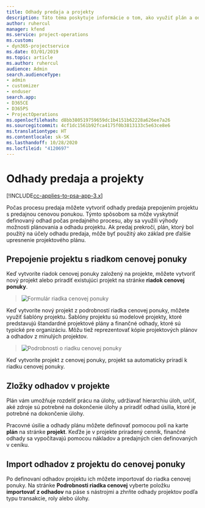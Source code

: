 ```yaml
---
title: Odhady predaja a projekty
description: Táto téma poskytuje informácie o tom, ako využiť plán a odhady v procese predaja.
author: ruhercul
manager: kfend
ms.service: project-operations
ms.custom:
- dyn365-projectservice
ms.date: 03/01/2019
ms.topic: article
ms.author: ruhercul
audience: Admin
search.audienceType:
- admin
- customizer
- enduser
search.app:
- D365CE
- D365PS
- ProjectOperations
ms.openlocfilehash: d8bb380519759659dc1b4151b62228a626ee7a26
ms.sourcegitcommit: 4cf1dc1561b92fca4175f0b3813133c5e63ce8e6
ms.translationtype: HT
ms.contentlocale: sk-SK
ms.lasthandoff: 10/28/2020
ms.locfileid: "4120697"
---
```

# <a name="sales-estimates-and-projects"></a>Odhady predaja a projekty

[!INCLUDE[cc-applies-to-psa-app-3.x](../includes/cc-applies-to-psa-app-3x.md)]

Počas procesu predaja môžete vytvoriť odhady predaja prepojením projektu s predajnou cenovou ponukou. Týmto spôsobom sa môže vyskytnúť definovaný odhad počas predajného procesu, aby sa využili výhody možnosti plánovania a odhadu projektu. Ak predaj prekročí, plán, ktorý bol použitý na účely odhadu predaja, môže byť použitý ako základ pre ďalšie upresnenie projektového plánu.

## <a name="linking-a-project-to-a-quote-line"></a>Prepojenie projektu s riadkom cenovej ponuky

Keď vytvoríte riadok cenovej ponuky založený na projekte, môžete vytvoriť nový projekt alebo priradiť existujúci projekt na stránke **riadok cenovej ponuky**. 

> ![Formulár riadka cenovej ponuky](media/project-8.png)
 
Keď vytvoríte nový projekt z podrobností riadka cenovej ponuky, môžete využiť šablóny projektu. Šablóny projektu sú modelové projekty, ktoré predstavujú štandardné projektové plány a finančné odhady, ktoré sú typické pre organizáciu. Môžu tiež reprezentovať kópie projektových plánov a odhadov z minulých projektov.

> ![Podrobnosti o riadku cenovej ponuky](media/project-9.png)
  
Keď vytvoríte projekt z cenovej ponuky, projekt sa automaticky priradí k riadku cenovej ponuky.

## <a name="components-of-estimates-in-a-project"></a>Zložky odhadov v projekte

Plán vám umožňuje rozdeliť prácu na úlohy, udržiavať hierarchiu úloh, určiť, aké zdroje sú potrebné na dokončenie úlohy a priradiť odhad úsilia, ktoré je potrebné na dokončenie úlohy.

Pracovné úsilie a odhady plánu môžete definovať pomocou polí na karte **plán** na stránke **projekt**. Keďže je v projekte priradený cenník, finančné odhady sa vypočítavajú pomocou nákladov a predajných cien definovaných v ceníku.

## <a name="importing-estimates-from-a-project-into-a-quote"></a>Import odhadov z projektu do cenovej ponuky

Po definovaní odhadov projektu ich môžete importovať do riadka cenovej ponuky. Na stránke **Podrobnosti riadka cenovej** vyberte položku **importovať z odhadov** na páse s nástrojmi a zhrňte odhady projektov podľa typu transakcie, roly alebo úlohy.
